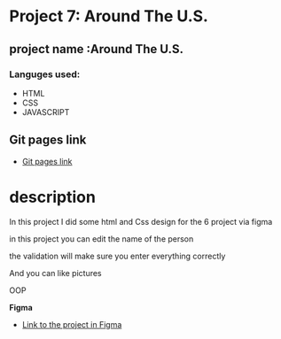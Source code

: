 # Project 7: Around The U.S.

## project name :Around The U.S.

### Languges used:

 - HTML  
 - CSS
 - JAVASCRIPT
 
 ## Git pages link

- [Git pages link](https://romans1995.github.io/web_project_4/)

# description

<p>In this project I did some html and Css design for the 6 project via figma</p>
<p>in this project you can edit the name of the person </p>
<p>the validation will make sure you enter everything correctly </p>
<p>And you can like pictures </p>
<p>OOP </p>

**Figma**

- [Link to the project in Figma](https://www.figma.com/file/m79HxYeZpOXRw0Tz2eZGOV/Sprint-5%3A-Around-The-U.S.-%7C-desktop-%2B-mobile?node-id=0%3A1)
